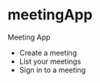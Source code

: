# meetingApp
Meeting App

<ul>
<li>Create a meeting</li>
<li>List your meetings</li>
<li>Sign in to a meeting</li>
</ul>
